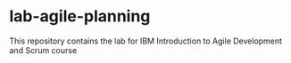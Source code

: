 # lab-agile-planning
This repository contains the lab for IBM Introduction to Agile Development and Scrum course
